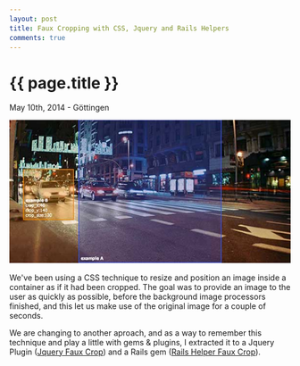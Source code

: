 ```yaml
---
layout: post
title: Faux Cropping with CSS, Jquery and Rails Helpers
comments: true
---
```


{{ page.title }}
================

<p class="meta">May 10th, 2014 - Göttingen</p>

<img src="/images/crop_example.jpg">

We've been using a CSS technique to resize and position an image inside a container as if it had been cropped. The goal was to provide an image to the user as quickly as possible, before the background image processors finished, and this let us make use of the original image for a couple of seconds.

We are changing to another aproach, and as a way to remember this technique and play a little with gems & plugins, I extracted it to a Jquery Plugin (<a href="/jquery_faux_crop.html">Jquery Faux Crop</a>) and a Rails gem (<a href="/rails_helper_faux_crop.html">Rails Helper Faux Crop</a>).